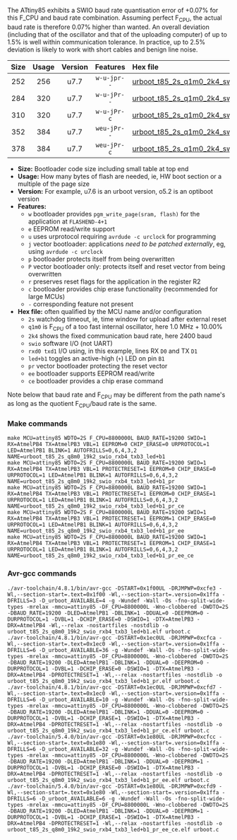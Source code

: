 The ATtiny85 exhibits a SWIO baud rate quantisation error of +0.07% for this F_CPU and baud rate combination. Assuming perfect F<sub>CPU</sub>, the actual baud rate is therefore 0.07% higher than wanted. An overall deviation (including that of the oscillator and that of the uploading computer) of up to 1.5% is well within communication tolerance. In practice, up to 2.5% deviation is likely to work with short cables and benign line noise.

|Size|Usage|Version|Features|Hex file|
|:-:|:-:|:-:|:-:|:--|
|252|256|u7.7|`w-u-jpr--`|[urboot_t85_2s_q1m0_2k4_swio_rxb4_txb3_led+b1.hex](https://raw.githubusercontent.com/stefanrueger/urboot.hex/main/u7.7/mcus/attiny85/watchdog_2_s/internal_oscillator_q%2B10.00%25/%2B1m000000_hz/%2B%2B%2B2k4_baud/swio_rxb4_txb3/led%2Bb1/urboot_t85_2s_q1m0_2k4_swio_rxb4_txb3_led%2Bb1.hex)|
|284|320|u7.7|`w-u-jPr--`|[urboot_t85_2s_q1m0_2k4_swio_rxb4_txb3_led+b1_pr.hex](https://raw.githubusercontent.com/stefanrueger/urboot.hex/main/u7.7/mcus/attiny85/watchdog_2_s/internal_oscillator_q%2B10.00%25/%2B1m000000_hz/%2B%2B%2B2k4_baud/swio_rxb4_txb3/led%2Bb1/urboot_t85_2s_q1m0_2k4_swio_rxb4_txb3_led%2Bb1_pr.hex)|
|310|320|u7.7|`w-u-jPr-c`|[urboot_t85_2s_q1m0_2k4_swio_rxb4_txb3_led+b1_pr_ce.hex](https://raw.githubusercontent.com/stefanrueger/urboot.hex/main/u7.7/mcus/attiny85/watchdog_2_s/internal_oscillator_q%2B10.00%25/%2B1m000000_hz/%2B%2B%2B2k4_baud/swio_rxb4_txb3/led%2Bb1/urboot_t85_2s_q1m0_2k4_swio_rxb4_txb3_led%2Bb1_pr_ce.hex)|
|352|384|u7.7|`weu-jPr--`|[urboot_t85_2s_q1m0_2k4_swio_rxb4_txb3_led+b1_pr_ee.hex](https://raw.githubusercontent.com/stefanrueger/urboot.hex/main/u7.7/mcus/attiny85/watchdog_2_s/internal_oscillator_q%2B10.00%25/%2B1m000000_hz/%2B%2B%2B2k4_baud/swio_rxb4_txb3/led%2Bb1/urboot_t85_2s_q1m0_2k4_swio_rxb4_txb3_led%2Bb1_pr_ee.hex)|
|378|384|u7.7|`weu-jPr-c`|[urboot_t85_2s_q1m0_2k4_swio_rxb4_txb3_led+b1_pr_ee_ce.hex](https://raw.githubusercontent.com/stefanrueger/urboot.hex/main/u7.7/mcus/attiny85/watchdog_2_s/internal_oscillator_q%2B10.00%25/%2B1m000000_hz/%2B%2B%2B2k4_baud/swio_rxb4_txb3/led%2Bb1/urboot_t85_2s_q1m0_2k4_swio_rxb4_txb3_led%2Bb1_pr_ee_ce.hex)|

- **Size:** Bootloader code size including small table at top end
- **Usage:** How many bytes of flash are needed, ie, HW boot section or a multiple of the page size
- **Version:** For example, u7.6 is an urboot version, o5.2 is an optiboot version
- **Features:**
  + `w` bootloader provides `pgm_write_page(sram, flash)` for the application at `FLASHEND-4+1`
  + `e` EEPROM read/write support
  + `u` uses urprotocol requiring `avrdude -c urclock` for programming
  + `j` vector bootloader: applications *need to be patched externally*, eg, using `avrdude -c urclock`
  + `p` bootloader protects itself from being overwritten
  + `P` vector bootloader only: protects itself and reset vector from being overwritten
  + `r` preserves reset flags for the application in the register R2
  + `c` bootloader provides chip erase functionality (recommended for large MCUs)
  + `-` corresponding feature not present
- **Hex file:** often qualified by the MCU name and/or configuration
  + `2s` watchdog timeout, ie, time window for upload after external reset
  + `q1m0` is F<sub>CPU</sub> of a too fast internal oscillator, here 1.0 MHz + 10.00%
  + `2k4` shows the fixed communication baud rate, here 2400 baud
  + `swio` software I/O (not UART)
  + `rxd0 txd1` I/O using, in this example, lines RX `D0` and TX `D1`
  + `led+b1` toggles an active-high (`+`) LED on pin `B1`
  + `pr` vector bootloader protecting the reset vector
  + `ee` bootloader supports EEPROM read/write
  + `ce` bootloader provides a chip erase command


Note below that baud rate and F<sub>CPU</sub> may be different from the path name's as long as the quotient F<sub>CPU</sub>/baud rate is the same.

### Make commands
```
make MCU=attiny85 WDTO=2S F_CPU=8800000L BAUD_RATE=19200 SWIO=1 RX=AtmelPB4 TX=AtmelPB3 VBL=1 EEPROM=0 CHIP_ERASE=0 URPROTOCOL=1 LED=AtmelPB1 BLINK=1 AUTOFRILLS=0,6,4,3,2 NAME=urboot_t85_2s_q8m0_19k2_swio_rxb4_txb3_led+b1
make MCU=attiny85 WDTO=2S F_CPU=8800000L BAUD_RATE=19200 SWIO=1 RX=AtmelPB4 TX=AtmelPB3 VBL=1 PROTECTRESET=1 EEPROM=0 CHIP_ERASE=0 URPROTOCOL=1 LED=AtmelPB1 BLINK=1 AUTOFRILLS=0,6,4,3,2 NAME=urboot_t85_2s_q8m0_19k2_swio_rxb4_txb3_led+b1_pr
make MCU=attiny85 WDTO=2S F_CPU=8800000L BAUD_RATE=19200 SWIO=1 RX=AtmelPB4 TX=AtmelPB3 VBL=1 PROTECTRESET=1 EEPROM=0 CHIP_ERASE=1 URPROTOCOL=1 LED=AtmelPB1 BLINK=1 AUTOFRILLS=0,6,4,3,2 NAME=urboot_t85_2s_q8m0_19k2_swio_rxb4_txb3_led+b1_pr_ce
make MCU=attiny85 WDTO=2S F_CPU=8800000L BAUD_RATE=19200 SWIO=1 RX=AtmelPB4 TX=AtmelPB3 VBL=1 PROTECTRESET=1 EEPROM=1 CHIP_ERASE=0 URPROTOCOL=1 LED=AtmelPB1 BLINK=1 AUTOFRILLS=0,6,4,3,2 NAME=urboot_t85_2s_q8m0_19k2_swio_rxb4_txb3_led+b1_pr_ee
make MCU=attiny85 WDTO=2S F_CPU=8800000L BAUD_RATE=19200 SWIO=1 RX=AtmelPB4 TX=AtmelPB3 VBL=1 PROTECTRESET=1 EEPROM=1 CHIP_ERASE=1 URPROTOCOL=1 LED=AtmelPB1 BLINK=1 AUTOFRILLS=0,6,4,3,2 NAME=urboot_t85_2s_q8m0_19k2_swio_rxb4_txb3_led+b1_pr_ee_ce
```

### Avr-gcc commands
```
./avr-toolchain/4.8.1/bin/avr-gcc -DSTART=0x1f00UL -DRJMPWP=0xcfe3 -Wl,--section-start=.text=0x1f00 -Wl,--section-start=.version=0x1ffa -DFRILLS=3 -D_urboot_AVAILABLE=4 -g -Wundef -Wall -Os -fno-split-wide-types -mrelax -mmcu=attiny85 -DF_CPU=8800000L -Wno-clobbered -DWDTO=2S -DBAUD_RATE=19200 -DLED=AtmelPB1 -DBLINK=1 -DDUAL=0 -DEEPROM=0 -DURPROTOCOL=1 -DVBL=1 -DCHIP_ERASE=0 -DSWIO=1 -DTX=AtmelPB3 -DRX=AtmelPB4 -Wl,--relax -nostartfiles -nostdlib -o urboot_t85_2s_q8m0_19k2_swio_rxb4_txb3_led+b1.elf urboot.c
./avr-toolchain/4.8.1/bin/avr-gcc -DSTART=0x1ec0UL -DRJMPWP=0xcfca -Wl,--section-start=.text=0x1ec0 -Wl,--section-start=.version=0x1ffa -DFRILLS=6 -D_urboot_AVAILABLE=36 -g -Wundef -Wall -Os -fno-split-wide-types -mrelax -mmcu=attiny85 -DF_CPU=8800000L -Wno-clobbered -DWDTO=2S -DBAUD_RATE=19200 -DLED=AtmelPB1 -DBLINK=1 -DDUAL=0 -DEEPROM=0 -DURPROTOCOL=1 -DVBL=1 -DCHIP_ERASE=0 -DSWIO=1 -DTX=AtmelPB3 -DRX=AtmelPB4 -DPROTECTRESET=1 -Wl,--relax -nostartfiles -nostdlib -o urboot_t85_2s_q8m0_19k2_swio_rxb4_txb3_led+b1_pr.elf urboot.c
./avr-toolchain/4.8.1/bin/avr-gcc -DSTART=0x1ec0UL -DRJMPWP=0xcfd7 -Wl,--section-start=.text=0x1ec0 -Wl,--section-start=.version=0x1ffa -DFRILLS=6 -D_urboot_AVAILABLE=10 -g -Wundef -Wall -Os -fno-split-wide-types -mrelax -mmcu=attiny85 -DF_CPU=8800000L -Wno-clobbered -DWDTO=2S -DBAUD_RATE=19200 -DLED=AtmelPB1 -DBLINK=1 -DDUAL=0 -DEEPROM=0 -DURPROTOCOL=1 -DVBL=1 -DCHIP_ERASE=1 -DSWIO=1 -DTX=AtmelPB3 -DRX=AtmelPB4 -DPROTECTRESET=1 -Wl,--relax -nostartfiles -nostdlib -o urboot_t85_2s_q8m0_19k2_swio_rxb4_txb3_led+b1_pr_ce.elf urboot.c
./avr-toolchain/5.4.0/bin/avr-gcc -DSTART=0x1e80UL -DRJMPWP=0xcfcc -Wl,--section-start=.text=0x1e80 -Wl,--section-start=.version=0x1ffa -DFRILLS=6 -D_urboot_AVAILABLE=32 -g -Wundef -Wall -Os -fno-split-wide-types -mrelax -mmcu=attiny85 -DF_CPU=8800000L -Wno-clobbered -DWDTO=2S -DBAUD_RATE=19200 -DLED=AtmelPB1 -DBLINK=1 -DDUAL=0 -DEEPROM=1 -DURPROTOCOL=1 -DVBL=1 -DCHIP_ERASE=0 -DSWIO=1 -DTX=AtmelPB3 -DRX=AtmelPB4 -DPROTECTRESET=1 -Wl,--relax -nostartfiles -nostdlib -o urboot_t85_2s_q8m0_19k2_swio_rxb4_txb3_led+b1_pr_ee.elf urboot.c
./avr-toolchain/5.4.0/bin/avr-gcc -DSTART=0x1e80UL -DRJMPWP=0xcfd9 -Wl,--section-start=.text=0x1e80 -Wl,--section-start=.version=0x1ffa -DFRILLS=6 -D_urboot_AVAILABLE=6 -g -Wundef -Wall -Os -fno-split-wide-types -mrelax -mmcu=attiny85 -DF_CPU=8800000L -Wno-clobbered -DWDTO=2S -DBAUD_RATE=19200 -DLED=AtmelPB1 -DBLINK=1 -DDUAL=0 -DEEPROM=1 -DURPROTOCOL=1 -DVBL=1 -DCHIP_ERASE=1 -DSWIO=1 -DTX=AtmelPB3 -DRX=AtmelPB4 -DPROTECTRESET=1 -Wl,--relax -nostartfiles -nostdlib -o urboot_t85_2s_q8m0_19k2_swio_rxb4_txb3_led+b1_pr_ee_ce.elf urboot.c
```

